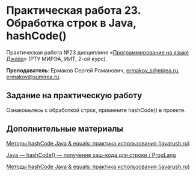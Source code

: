 # Практическая работа 23. Обработка строк в Java, hashCode()
Практическая работа №23 дисциплине «[Программирование на языке Джава](https://online-edu.mirea.ru/course/view.php?id=4053)» (РТУ МИРЭА, ИИТ, 2-ой курс).

**Преподаватель**: Ермаков Сергей Романович, ermakov_s@mirea.ru, ermakov@sumirea.ru.

## Задание на практическую работу

Ознакомьтесь с обработкой строк, примените hashCode() в проекте.

## Дополнительные материалы

[Методы hashCode Java & equals: практика использования (javarush.ru)](https://javarush.ru/groups/posts/2179-metodih-equals--hashcode-praktika-ispoljhzovanija)

[Java — hashCode() — получение хэш-кода для строки / ProgLang](http://proglang.su/java/strings-hashcode)

[Методы hashCode Java & equals: практика использования (javarush.ru)](https://javarush.ru/groups/posts/2179-metodih-equals--hashcode-praktika-ispoljhzovanija)
